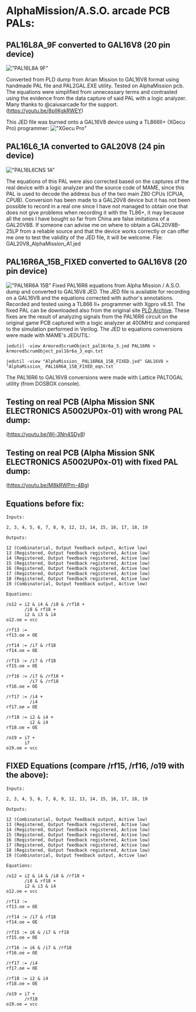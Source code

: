 # AlphaMission/A.S.O. arcade PCB PALs:
## PAL16L8A_9F converted to GAL16V8 (20 pin device)
!["PAL16L8A 9F"](img/PAL16L8A_2-3.jpg?raw=true "PAL16L8A 9F")

Converted from PLD dump from Arian Mission to GAL16V8 format using handmade PAL file and PAL2GAL.EXE utility. Tested on AlphaMission pcb. The equations were simplified from unnecessary terms and contrasted using the evidence from the data capture of said PAL with a logic analyzer. Many thanks to @caiusarcade for the support.
(https://youtu.be/8plIKgkRWEY)

This JED file was burned onto a GAL16V8 device using a TL866II+ (XGecu Pro) programmer:
!["XGecu Pro"](img/XGECU_PRO.jpg?raw=true "XGecu Pro")

## PAL16L6_1A converted to GAL20V8 (24 pin device)
!["PAL16L6CNS 1A"](img/PAL16L6CNS_2-2.jpg?raw=true "PAL16L6CNS 1A")

The equations of this PAL were also corrected based on the captures of the real device with a logic analyzer and the source code of MAME, since this PAL is used to decode the address bus of the two main Z80 CPUs (CPUA, CPUB). Conversion has been made to a GAL20V8 device but it has not been possible to record in a real one since I have not managed to obtain one that does not give problems when recording it with the TL86+, it may because all the ones I have bought so far from China are false imitations of a GAL20V8B.
If someone can advise me on where to obtain a GAL20V8B-25LP from a reliable source and that the device works correctly or can offer me one to test the validity of the JED file, it will be welcome.
File: GAL20V8_AlphaMission_A1.jed

## PAL16R6A_15B_FIXED converted to GAL16V8 (20 pin device)
!["PAL16R6A 15B"](img/PAL16R6A.jpg?raw=true "pal16r6a 15B")
Fixed PAL16R6 equations from Alpha Mission / A.S.O. dump and converted to GAL16V8 JED.  The JED file is available for recording on a GAL16V8 and the equations corrected with author's annotations. Recorded and tested using a TL866 II+ programmer with Xgpro v8.51. The fixed PAL can be downloaded also from the original site [PLD Archive](http://wiki.pldarchive.co.uk/index.php?title=Alpha_Mission).
These fixes are the result of analyzing signals from the PAL16R6 circuit on the original game PCB captured with a logic analyzer at 400MHz and compared to the simulation performed in Verilog.
The JED to equations conversions were made with MAME's JEDUTIL:
```
jedutil -view ArmoredScrumObject_pal16r6a_3.jed PAL16R6 > ArmoredScrumObject_pal16r6a_3_eqn.txt
```

```
jedutil -view "AlphaMission_ PAL16R6A_15B_FIXED.jed" GAL16V8 > "AlphaMission_ PAL16R6A_15B_FIXED_eqn.txt
```

The PAL16R6 to GAL16V8 conversions were made with Lattice PALTOGAL utility (from DOSBOX console).


## Testing on real PCB (Alpha Mission SNK ELECTRONICS A5002UP0x-01) with wrong PAL dump:
(https://youtu.be/Wj-3Nn4SDy8)

## Testing on real PCB (Alpha Mission SNK ELECTRONICS A5002UP0x-01) with fixed PAL dump:
(https://youtu.be/M8kRWPm-4Bg)

## Equations before fix:
```
Inputs:

2, 3, 4, 5, 6, 7, 8, 9, 12, 13, 14, 15, 16, 17, 18, 19

Outputs:

12 (Combinatorial, Output feedback output, Active low)
13 (Registered, Output feedback registered, Active low)
14 (Registered, Output feedback registered, Active low)
15 (Registered, Output feedback registered, Active low)
16 (Registered, Output feedback registered, Active low)
17 (Registered, Output feedback registered, Active low)
18 (Registered, Output feedback registered, Active low)
19 (Combinatorial, Output feedback output, Active low)

Equations:

/o12 = i2 & i4 & /i8 & /rf18 +
       /i8 & rf18 +
       i2 & i3 & i4
o12.oe = vcc

/rf13 :=
rf13.oe = OE

/rf14 := /i7 & rf18
rf14.oe = OE

/rf15 := /i7 & rf18
rf15.oe = OE

/rf16 := /i7 & /rf18 +
         /i7 & /rf18
rf16.oe = OE

/rf17 := /i4 +
         /i4
rf17.oe = OE

/rf18 := i2 & i4 +
         i2 & i4
rf18.oe = OE

/o19 = i7 +
       i7
o19.oe = vcc
```
## FIXED Equations (compare /rf15, /rf16, /o19 with the above):
```
Inputs:

2, 3, 4, 5, 6, 7, 8, 9, 12, 13, 14, 15, 16, 17, 18, 19

Outputs:

12 (Combinatorial, Output feedback output, Active low)
13 (Registered, Output feedback registered, Active low)
14 (Registered, Output feedback registered, Active low)
15 (Registered, Output feedback registered, Active low)
16 (Registered, Output feedback registered, Active low)
17 (Registered, Output feedback registered, Active low)
18 (Registered, Output feedback registered, Active low)
19 (Combinatorial, Output feedback output, Active low)

Equations:

/o12 = i2 & i4 & /i8 & /rf18 +
       /i8 & rf18 +
       i2 & i3 & i4
o12.oe = vcc

/rf13 := 
rf13.oe = OE

/rf14 := /i7 & rf18
rf14.oe = OE

/rf15 := i6 & /i7 & rf18
rf15.oe = OE

/rf16 := i6 & /i7 & /rf18
rf16.oe = OE

/rf17 := /i4
rf17.oe = OE

/rf18 := i2 & i4
rf18.oe = OE

/o19 = i7 +
       /rf18
o19.oe = vcc
```

